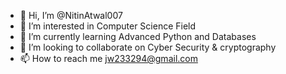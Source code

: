 - 👋 Hi, I’m @NitinAtwal007
- 👀 I’m interested in Computer Science Field
- 🌱 I’m currently learning Advanced Python and Databases
- 💞️ I’m looking to collaborate on Cyber Security & cryptography
- 📫 How to reach me jw233294@gmail.com
 
  

<!---
NitinAtwal007/NitinAtwal007 is a ✨ special ✨ repository because its `README.md` (this file) appears on your GitHub profile.
You can click the Preview link to take a look at your changes.
--->
